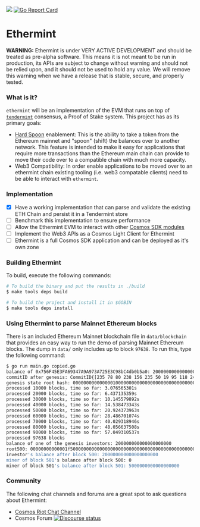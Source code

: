 [![](https://godoc.org/github.com/cosmos/ethermint?status.svg)](http://godoc.org/github.com/cosmos/ethermint)  [![Go Report Card](https://goreportcard.com/badge/github.com/cosmos/ethermint)](https://goreportcard.com/report/github.com/cosmos/ethermint)

# Ethermint

__**WARNING:**__ Ethermint is under VERY ACTIVE DEVELOPMENT and should be treated as pre-alpha software. This means it is not meant to be run in production, its APIs are subject to change without warning and should not be relied upon, and it should not be used to hold any value. We will remove this warning when we have a release that is stable, secure, and properly tested.

### What is it?

`ethermint` will be an implementation of the EVM that runs on top of [`tendermint`](https://github.com/tendermint/tendermint) consensus, a Proof of Stake system. This project has as its primary goals:

- [Hard Spoon](https://blog.cosmos.network/introducing-the-hard-spoon-4a9288d3f0df) enablement: This is the ability to take a token from the Ethereum mainnet and "spoon" (shift) the balances over to another network. This feature is intended to make it easy for applications that require more transactions than the Ethereum main chain can provide to move their code over to a compatible chain with much more capacity.
-  Web3 Compatibility: In order enable applications to be moved over to an ethermint chain existing tooling (i.e. web3 compatable clients) need to be able to interact with `ethermint`.

### Implementation

- [x] Have a working implementation that can parse and validate the existing ETH Chain and persist it in a Tendermint store
- [ ] Benchmark this implementation to ensure performance
- [ ] Allow the Ethermint EVM to interact with other [Cosmos SDK modules](https://github.com/cosmos/cosmos-sdk/blob/master/docs/core/app3.md)
- [ ] Implement the Web3 APIs as a Cosmos Light Client for Ethermint
- [ ] Ethermint is a full Cosmos SDK application and can be deployed as it's own zone

### Building Ethermint

To build, execute the following commands:

```bash
# To build the binary and put the results in ./build
$ make tools deps build

# To build the project and install it in $GOBIN
$ make tools deps install
```

### Using Ethermint to parse Mainnet Ethereum blocks

There is an included Ethereum Mainnet blockchain file in `data/blockchain` that provides an easy way to run the demo of parsing Mainnet Ethereum blocks. The dump in `data/` only includes up to block `97638`. To run this, type the following command:

```bash
$ go run main.go copied.go
balance of 0x756F45E3FA69347A9A973A725E3C98bC4db0b5a0: 200000000000000000000
commitID after genesis: CommitID{[235 78 80 238 156 235 50 19 95 118 247 9 106 207 72 45 127 238 223 177]:1}
genesis state root hash: 0000000000000001000000000000000000000000000000000000000000000000
processed 10000 blocks, time so far: 3.076565301s
processed 20000 blocks, time so far: 6.437135359s
processed 30000 blocks, time so far: 10.145579892s
processed 40000 blocks, time so far: 14.538473343s
processed 50000 blocks, time so far: 20.924373963s
processed 60000 blocks, time so far: 28.486701074s
processed 70000 blocks, time so far: 40.029318946s
processed 80000 blocks, time so far: 48.056637508s
processed 90000 blocks, time so far: 57.049310537s
processed 97638 blocks
balance of one of the genesis investors: 200000000000000000000
root500: 00000000000001f5000000000000000000000000000000000000000000000000
investor's balance after block 500: 200000000000000000000
miner of block 501's balance after block 500: 0
miner of block 501's balance after block 501: 5000000000000000000
```

### Community

The following chat channels and forums are a great spot to ask questions about Ethermint:

- [Cosmos Riot Chat Channel](https://riot.im/app/#/group/+cosmos:matrix.org)
- Cosmos Forum [![Discourse status](https://img.shields.io/discourse/https/forum.cosmos.network/status.svg)](https://forum.cosmos.network)
